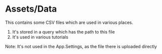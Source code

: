 # Assets/Data

This contains some CSV files which are used in various places.

1. It's stored in a query which has the path to this file
1. It's used in various tutorials

Note: It's not used in the App.Settings, as the file there is uploaded directly
